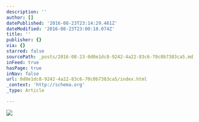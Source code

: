 ```yaml
---
description: ''
author: []
datePublished: '2016-08-23T23:14:29.461Z'
dateModified: '2016-08-23T23:00:18.074Z'
title: ''
publisher: {}
via: {}
starred: false
sourcePath: _posts/2016-08-23-0d0e1dc8-9242-4a22-83c6-70c0b7383ca5.md
inFeed: true
hasPage: true
inNav: false
url: 0d0e1dc8-9242-4a22-83c6-70c0b7383ca5/index.html
_context: 'http://schema.org'
_type: Article

---
```

![](https://the-grid-user-content.s3-us-west-2.amazonaws.com/c46d1497-5365-4bae-b320-a9aa89a9003f.jpg)